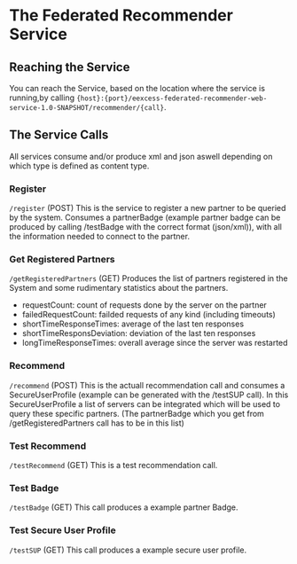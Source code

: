 # The Federated Recommender Service

##  Reaching the Service
You can reach the Service, based on the location where the service is running,by calling 
`{host}:{port}/eexcess-federated-recommender-web-service-1.0-SNAPSHOT/recommender/{call}`.

## The Service Calls

All services consume and/or produce xml and json aswell depending on which type is defined as content type. 


###  Register
`/register` (POST)
This is the service to register a new partner to be queried by the system.
Consumes a partnerBadge (example partner badge can be produced by calling /testBadge with the correct format (json/xml)), with all the information needed to connect to the partner.




###  Get Registered Partners
 `/getRegisteredPartners` (GET)
Produces the list of partners registered in the System and some rudimentary statistics about the partners.

* requestCount: count of requests done by the server on the partner
* failedRequestCount: failded requests of any kind (including timeouts)
* shortTimeResponseTimes: average of the last ten responses
* shortTimeResponsDeviation: deviation of the last ten responses
* longTimeResponseTimes: overall average since the server was restarted


###  Recommend
`/recommend` (POST)
This is the actuall recommendation call and consumes a SecureUserProfile (example can be generated with the /testSUP call).
In this SecureUserProfile a list of servers can be integrated which will be used to query these specific partners. (The partnerBadge which you get from /getRegisteredPartners call has to be in this list)

###  Test Recommend
`/testRecommend` (GET)
This is a test recommendation call.

###  Test Badge
`/testBadge` (GET)
This call produces a example partner Badge.

###  Test Secure User Profile
`/testSUP` (GET)
This call produces a example secure user profile.

